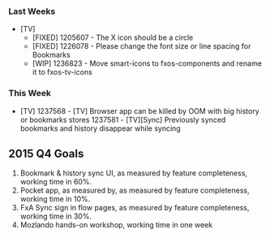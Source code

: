 
### Last Weeks ###

* [TV]
    - [FIXED] 1205607 - The X icon should be a circle
    - [FIXED] 1226078 - Please change the font size or line spacing for Bookmarks
    - [WIP] 1236823 - Move smart-icons to fxos-components and rename it to fxos-tv-icons


### This Week ###

* [TV]
    1237568 - [TV] Browser app can be killed by OOM with big history or bookmarks stores
    1237581 - [TV][Sync] Previously synced bookmarks and history disappear while syncing

## 2015 Q4 Goals

1. Bookmark & history sync UI, as measured by feature completeness, working time in 60%.
2. Pocket app, as measured by, as measured by feature completeness, working time in 10%.
3. FxA Sync sign in flow pages, as measured by feature completeness, working time in 30%.
4. Mozlando hands-on workshop, working time in one week
